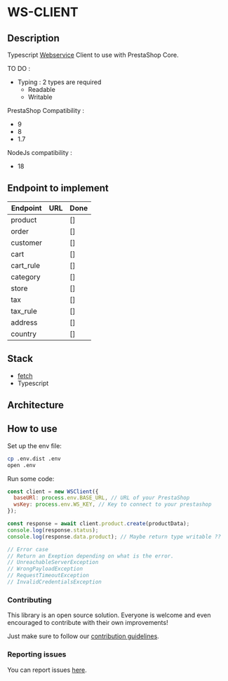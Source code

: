 # WS-CLIENT

## Description

Typescript [Webservice](https://devdocs.prestashop-project.org/8/webservice/) Client to use with PrestaShop Core.

TO DO :

- Typing : 2 types are required
  - Readable
  - Writable

PrestaShop Compatibility :

- 9
- 8
- 1.7

NodeJs compatibility :

- 18

## Endpoint to implement

| Endpoint  | URL | Done |
| --------- | --- | ---- |
| product   |     | []   |
| order     |     | []   |
| customer  |     | []   |
| cart      |     | []   |
| cart_rule |     | []   |
| category  |     | []   |
| store     |     | []   |
| tax       |     | []   |
| tax_rule  |     | []   |
| address   |     | []   |
| country   |     | []   |

## Stack

- [fetch](https://www.npmjs.com/package/node-fetch)
- Typescript

## Architecture

## How to use

Set up the env file:

```sh
cp .env.dist .env
open .env
```

Run some code:

```js
const client = new WSClient({
  baseURl: process.env.BASE_URL, // URL of your PrestaShop
  wsKey: process.env.WS_KEY, // Key to connect to your prestashop
});

const response = await client.product.create(productData);
console.log(response.status);
console.log(response.data.product); // Maybe return type writable ??

// Error case
// Return an Exeption depending on what is the error.
// UnreachableServerException
// WrongPayloadException
// RequestTimeoutException
// InvalidCredentialsException
```

### Contributing

This library is an open source solution. Everyone is welcome and even encouraged to contribute with their own improvements!

Just make sure to follow our [contribution guidelines](https://devdocs.prestashop-project.org/8/contribute/contribution-guidelines/project-modules/).

### Reporting issues

You can report issues [here](https://github.com/PrestaShop/ws-client/issues/new).
